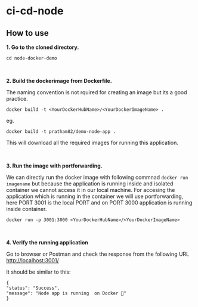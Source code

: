 # ci-cd-node

## How to use

 **1. Go to the cloned directory.**
```
cd node-docker-demo
```
<br/>

**2. Build the dockerimage from Dockerfile.**

The naming convention is not rquired for creating an image but its a good practice.

```
docker build -t <YourDockerHubName>/<YourDockerImageName> .
````
eg.
```
docker build -t pratham82/demo-node-app .
```

This will download all the required images for running this application.

<br/>

**3. Run the image with portforwarding.**

We can directly run the docker image with following commnad ```docker run imagename``` 
but because the application is running inside and isolated container we cannot access it in our local machine.
For accesing the application which is running in the container we will use portforwarding, here PORT 3001 is the local
PORT and on PORT 3000 application is running inside container.

```
docker run -p 3001:3000 <YourDockerHubName>/<YourDockerImageName>
```

<br/>

**4. Verify the running application**

Go to browser or Postman and check the response from the following URL
[http://localhost:3001/](http://localhost:3001/)

It should be similar to this:
```
{
"status": "Success",
"message": "Node app is running  on Docker 🐋"
}
```

